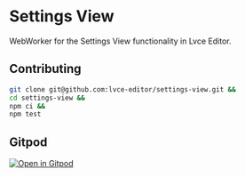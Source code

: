 # Settings View

WebWorker for the Settings View functionality in Lvce Editor.

## Contributing

```sh
git clone git@github.com:lvce-editor/settings-view.git &&
cd settings-view &&
npm ci &&
npm test
```

## Gitpod

[![Open in Gitpod](https://gitpod.io/button/open-in-gitpod.svg)](https://gitpod.io/#https://github.com/lvce-editor/settings-view)

